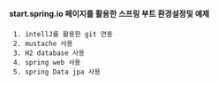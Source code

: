 #### start.spring.io 페이지를 활용한 스프링 부트 환경설정및 예제
     1. intellJ를 활용한 git 연동
     2. mustache 사용
     3. H2 database 사용
     4. spring web 사용
     5. spring Data jpa 사용
